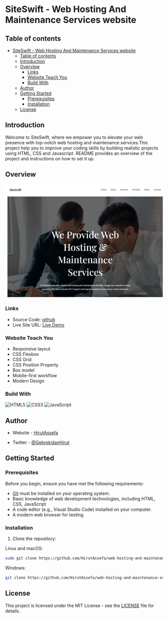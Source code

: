 
# SiteSwift - Web Hosting And Maintenance Services website

## Table of contents

- [SiteSwift - Web Hosting And Maintenance Services website](#siteswift---web-hosting-and-maintenance-services-website)
  - [Table of contents](#table-of-contents)
  - [Introduction](#introduction)
  - [Overview](#overview)
    - [Links](#links)
    - [Website Teach You](#website-teach-you)
    - [Build With](#build-with)
  - [Author](#author)
  - [Getting Started](#getting-started)
    - [Prerequisites](#prerequisites)
    - [Installation](#installation)
  - [License](#license)

## Introduction

Welcome to SiteSwift, where we empower you to elevate your web presence with top-notch web hosting and maintenance services.This project help you to improve your coding skills by building realistic projects using HTML, CSS and Javascript. README provides an overview of the project and instructions on how to set it up.

## Overview

![img](assets/design/webhostingdesktop.JPG)

<!-- ### Screenshot

- Small screen: ![Mobile](assets/design/webhosting-mobile.JPG)
- large screen: ![Desk Top](assets/design/webhostingdesktop.JPG) -->

### Links

- Source Code: [github](https://www.HirutAssefa.io/web-hosting-and-maintenance-services-Website)
- Live Site URL: [Live Demo](https://web-hosting-and-maintenance-services-Website.netlify.app/)

### Website Teach You

- Responsive layout
- CSS Flexbox
- CSS Grid
- CSS Position Property
- Box model
- Mobile-first workflow
- Modern Design

### Build With

![HTML5](https://img.shields.io/badge/-HTML5-1A1B27?style=flat&logo=html5&logoColor=ffffff&labelColor=E34F26)
![CSS3](https://img.shields.io/badge/-CSS3-1A1B27?style=flat&logo=css3&logoColor=ffffff&labelColor=1572B6)
![JavaScript](https://img.shields.io/badge/-JavaScript-1A1B27?style=flat&logo=javascript&labelColor=252526)

## Author

- Website - [HirutAssefa](https://HirutAssefa.github.io/my-portfolio/)

- Twitter - [@GebrekidanHirut](https://twitter.com/GebrekidanHirut)

## Getting Started

### Prerequisites

Before you begin, ensure you have met the following requirements:

- [Git](https://git-scm.com/downloads "Download Git") must be installed on your operating system.
- Basic knowledge of web development technologies, including HTML, CSS, JavaScript
- A code editor (e.g., Visual Studio Code) installed on your computer.
- A modern web browser for testing.

### Installation

1. Clone the repository:

Linux and macOS:

```bash
sudo git clone https://github.com/HirutAssefa/web-hosting-and-maintenance-services-Landing-Page.git
```

Windows:

```bash
git clone https://github.com/HirutAssefa/web-hosting-and-maintenance-services-Landing-Page.git
```

## License

This project is licensed under the MIT License - see the [LICENSE](LICENSE) file for details.
